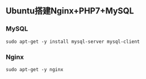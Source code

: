 ## Ubuntu搭建Nginx+PHP7+MySQL

### MySQL

```
sudo apt-get -y install mysql-server mysql-client
```

### Nginx

```
sudo apt-get -y nginx
```